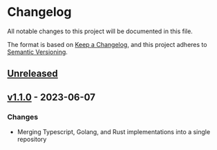 # Changelog

All notable changes to this project will be documented in this file.

The format is based on [Keep a Changelog](https://keepachangelog.com/en/1.0.0/), and this project adheres
to [Semantic Versioning](https://semver.org/spec/v2.0.0.html).

## [Unreleased]

## [v1.1.0] - 2023-06-07

### Changes

- Merging Typescript, Golang, and Rust implementations into a single repository

[unreleased]: https://github.com/loopholelabs/scale/compare/v1.1.0...HEAD
[v1.1.0]: https://github.com/loopholelabs/scale/compare/v1.1.0
